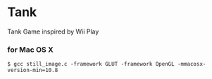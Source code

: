 # Tank
Tank Game inspired by Wii Play
### for Mac OS X
`$ gcc still_image.c -framework GLUT -framework OpenGL -mmacosx-version-min=10.8`

